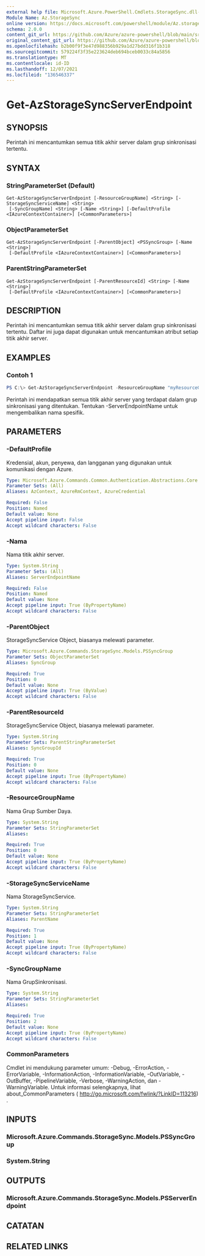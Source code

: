 ```yaml
---
external help file: Microsoft.Azure.PowerShell.Cmdlets.StorageSync.dll-Help.xml
Module Name: Az.StorageSync
online version: https://docs.microsoft.com/powershell/module/Az.storagesync/get-Azstoragesyncserverendpoint
schema: 2.0.0
content_git_url: https://github.com/Azure/azure-powershell/blob/main/src/StorageSync/StorageSync/help/Get-AzStorageSyncServerEndpoint.md
original_content_git_url: https://github.com/Azure/azure-powershell/blob/main/src/StorageSync/StorageSync/help/Get-AzStorageSyncServerEndpoint.md
ms.openlocfilehash: b2b00f9f3e47d988356b929a1d27bdd316f1b318
ms.sourcegitcommit: 579224f3f35e223624deb694bceb0033c84a5856
ms.translationtype: MT
ms.contentlocale: id-ID
ms.lasthandoff: 12/07/2021
ms.locfileid: "136546337"
---
```

# Get-AzStorageSyncServerEndpoint

## SYNOPSIS
Perintah ini mencantumkan semua titik akhir server dalam grup sinkronisasi tertentu.

## SYNTAX

### StringParameterSet (Default)
```
Get-AzStorageSyncServerEndpoint [-ResourceGroupName] <String> [-StorageSyncServiceName] <String>
 [-SyncGroupName] <String> [-Name <String>] [-DefaultProfile <IAzureContextContainer>] [<CommonParameters>]
```

### ObjectParameterSet
```
Get-AzStorageSyncServerEndpoint [-ParentObject] <PSSyncGroup> [-Name <String>]
 [-DefaultProfile <IAzureContextContainer>] [<CommonParameters>]
```

### ParentStringParameterSet
```
Get-AzStorageSyncServerEndpoint [-ParentResourceId] <String> [-Name <String>]
 [-DefaultProfile <IAzureContextContainer>] [<CommonParameters>]
```

## DESCRIPTION
Perintah ini mencantumkan semua titik akhir server dalam grup sinkronisasi tertentu. Daftar ini juga dapat digunakan untuk mencantumkan atribut setiap titik akhir server.

## EXAMPLES

### Contoh 1
```powershell
PS C:\> Get-AzStorageSyncServerEndpoint -ResourceGroupName "myResourceGroup" -StorageSyncServiceName "myStorageSyncServiceName" -SyncGroupName "mySyncGroupName"
```

Perintah ini mendapatkan semua titik akhir server yang terdapat dalam grup sinkronisasi yang ditentukan. Tentukan -ServerEndpointName untuk mengembalikan nama spesifik.

## PARAMETERS

### -DefaultProfile
Kredensial, akun, penyewa, dan langganan yang digunakan untuk komunikasi dengan Azure.

```yaml
Type: Microsoft.Azure.Commands.Common.Authentication.Abstractions.Core.IAzureContextContainer
Parameter Sets: (All)
Aliases: AzContext, AzureRmContext, AzureCredential

Required: False
Position: Named
Default value: None
Accept pipeline input: False
Accept wildcard characters: False
```

### -Nama
Nama titik akhir server.

```yaml
Type: System.String
Parameter Sets: (All)
Aliases: ServerEndpointName

Required: False
Position: Named
Default value: None
Accept pipeline input: True (ByPropertyName)
Accept wildcard characters: False
```

### -ParentObject
StorageSyncService Object, biasanya melewati parameter.

```yaml
Type: Microsoft.Azure.Commands.StorageSync.Models.PSSyncGroup
Parameter Sets: ObjectParameterSet
Aliases: SyncGroup

Required: True
Position: 0
Default value: None
Accept pipeline input: True (ByValue)
Accept wildcard characters: False
```

### -ParentResourceId
StorageSyncService Object, biasanya melewati parameter.

```yaml
Type: System.String
Parameter Sets: ParentStringParameterSet
Aliases: SyncGroupId

Required: True
Position: 0
Default value: None
Accept pipeline input: True (ByPropertyName)
Accept wildcard characters: False
```

### -ResourceGroupName
Nama Grup Sumber Daya.

```yaml
Type: System.String
Parameter Sets: StringParameterSet
Aliases:

Required: True
Position: 0
Default value: None
Accept pipeline input: True (ByPropertyName)
Accept wildcard characters: False
```

### -StorageSyncServiceName
Nama StorageSyncService.

```yaml
Type: System.String
Parameter Sets: StringParameterSet
Aliases: ParentName

Required: True
Position: 1
Default value: None
Accept pipeline input: True (ByPropertyName)
Accept wildcard characters: False
```

### -SyncGroupName
Nama GrupSinkronisasi.

```yaml
Type: System.String
Parameter Sets: StringParameterSet
Aliases:

Required: True
Position: 2
Default value: None
Accept pipeline input: True (ByPropertyName)
Accept wildcard characters: False
```

### CommonParameters
Cmdlet ini mendukung parameter umum: -Debug, -ErrorAction, -ErrorVariable, -InformationAction, -InformationVariable, -OutVariable, -OutBuffer, -PipelineVariable, -Verbose, -WarningAction, dan -WarningVariable. Untuk informasi selengkapnya, lihat about_CommonParameters ( http://go.microsoft.com/fwlink/?LinkID=113216) .

## INPUTS

### Microsoft.Azure.Commands.StorageSync.Models.PSSyncGroup

### System.String

## OUTPUTS

### Microsoft.Azure.Commands.StorageSync.Models.PSServerEndpoint

## CATATAN

## RELATED LINKS
